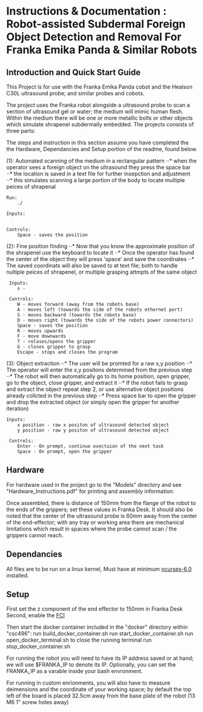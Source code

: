 # Instructions & Documentation : Robot-assisted Subdermal Foreign Object Detection and Removal For Franka Emika Panda & Similar Robots


## **Introduction and Quick Start Guide**
This Project is for use with the Franka Emika Panda cobot and the Healson C30L ultrasound probe; and similar probes and cobots.

The project uses the Franka robot alongside a ultrasound probe to scan a section of ultrasound gel or water; the medium will mimic human flesh. Within the medium there will be one or more metallic bolts or other objects which simulate shrapenel subdermally embedded. The projects consists of three parts:

The steps and instruction in this section assume you have completed the the Hardware, Dependancies and Setup portion of the readme, found below.

(1): Automated scanning of the medium in a rectangular pattern
     ⋅⋅* when the operator sees a foreign object on the ultrasound they press the space bar
     ⋅⋅* the location is saved in a text file for further insepction and adjustment
     ⋅⋅* this simulates scanning a large portion of the body to locate multiple peices of shrapenal

    Run:
        ./

    Inputs:


    Controls:
        Space - saves the position

(2): Fine position finding 
     ⋅⋅* Now that you know the approximate position of the shrapenel use the keyboard to locate it
     ⋅⋅* Once the operator has found the center of the object they will press 'space' and save the coordinates
     ⋅⋅* The saved coordinats will also be saved to at text file; both to handle nultiple peices of shrapenel, or multiple grasping attmpts of the same object
     
     Inputs:
        s -

     Controls:
        W - moves forward (away from the robots base)
        A - moves left (towards the side of the robots ethernet port)
        S - moves backward (towards the robots base)
        D - moves right (towards the side of the robots power connectors)
        Space - saves the position
        R - moves upwards
        F - move downwards
        T - relases/opens the gripper
        G - closes gripper to grasp
        Escape - stops and closes the program

(3): Object extraction
     ⋅⋅* The user will be promted for a raw x,y position
     ⋅⋅* The operator will enter the x,y positons determined from the previous step
     ⋅⋅* The robot will then automatically go to its home position, open gripper, go to the object, close gripper, and extract it
     ⋅⋅* If the robot fails to grasp and extract the object repeat step 2, or use alternative object positions already collcted in the previous step
     ⋅⋅* Press space bar to open the gripper and drop the extracted object (or simply open the gripper for another iteration)

    Inputs:
        x position - raw x positon of ultrasound detected object
        y position - raw y positon of ultrasound detected object

     Controls:
        Enter - On prompt, continue exectuion of the next task
        Space - On prompt, open the gripper



## **Hardware**
For hardware used in the project go to the "Models" directory and see "Hardware_Instructions.pdf" for printing and assembly information.

Once assembled, there is distance of 150mm from the flange of the robot to the ends of the grippers; set these values in Franka Desk.
It should also be noted that the center of the ultrasound probe is 60mm away from the center of the end-effector; 
with any tray or working area there are mechanical limitations which result in spaces where the probe cannot scan / the grippers cannot reach.

## **Dependancies**
All files are to be run on a linux kernel,
Must have at minimum [ncurses-6.0](https://lists.gnu.org/archive/html/info-gnu/2015-08/msg00002.html) installed.

## **Setup**
First set the z component of the end effector to 150mm in Franka Desk
Second, enable the [FCI](https://frankaemika.github.io/docs/getting_started.html)

Then start the docker container included in the "docker" directory within "csc496":
    run build_docker_container.sh
    run start_docker_container.sh
    run open_docker_terminal.sh
    to close the running terminal run stop_docker_container.sh

For running the robot you will need to have its IP address saved or at hand; we will use $FRANKA_IP to denote its IP.
Optionally, you can set the FRANKA_IP as a varable inside your bash envronment.

For running in custom enrionments, you will also have to measure deimensions and the coordinate of your working space;
by default the top left of the board is placed 32.5cm away from the base plate of the robot (13 M6 1" screw holes away)








